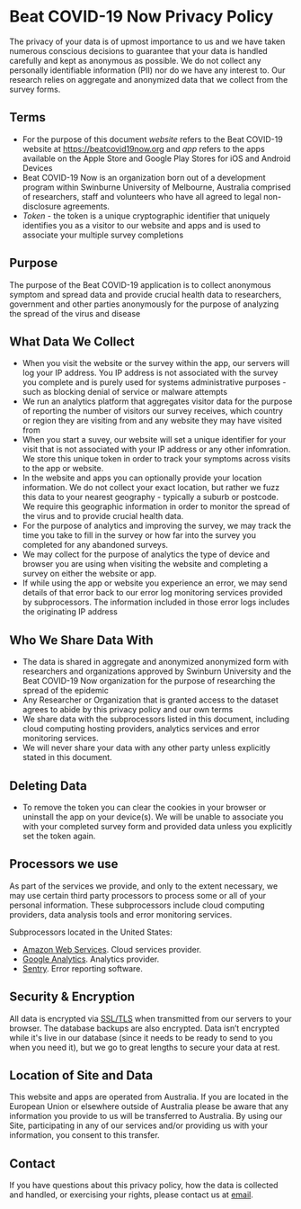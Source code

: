 # Beat COVID-19 Now Privacy Policy

The privacy of your data is of upmost importance to us and we have taken numerous conscious decisions to guarantee that your data is handled carefully and kept as anonymous as possible. We do not collect any personally identifiable information (PII) nor do we have any interest to. Our research relies on aggregate and anonymized data that we collect from the survey forms.

## Terms

* For the purpose of this document _website_ refers to the Beat COVID-19 website at https://beatcovid19now.org and _app_ refers to the apps available on the Apple Store and Google Play Stores for iOS and Android Devices
* Beat COVID-19 Now is an organization born out of a development program within Swinburne University of Melbourne, Australia comprised of researchers, staff and volunteers who have all agreed to legal non-disclosure agreements.
* _Token_ - the token is a unique cryptographic identifier that uniquely identifies you as a visitor to our website and apps and is used to associate your multiple survey completions

## Purpose

The purpose of the Beat COVID-19 application is to collect anonymous symptom and spread data and provide crucial health data to researchers, government and other parties anonymously for the purpose of analyzing the spread of the virus and disease

## What Data We Collect

* When you visit the website or the survey within the app, our servers will log your IP address. You IP address is not associated with the survey you complete and is purely used for systems administrative purposes - such as blocking denial of service or malware attempts
* We run an analytics platform that aggregates visitor data for the purpose of reporting the number of visitors our survey receives, which country or region they are visiting from and any website they may have visited from
* When you start a suvey, our website will set a unique identifier for your visit that is not associated with your IP address or any other infomration. We store this unique token in order to track your symptoms across visits to the app or website.
* In the website and apps you can optionally provide your location information. We do not collect your exact location, but rather we fuzz this data to your nearest geography - typically a suburb or postcode. We require this geographic information in order to monitor the spread of the virus and to provide crucial health data.
* For the purpose of analytics and improving the survey, we may track the time you take to fill in the survey or how far into the survey you completed for any abandoned surveys.
* We may collect for the purpose of analytics the type of device and browser you are using when visiting the website and completing a survey on either the website or app.
* If while using the app or website you experience an error, we may send details of that error back to our error log monitoring services provided by subprocessors. The information included in those error logs includes the originating IP address

## Who We Share Data With

* The data is shared in aggregate and anonymized anonymized form with researchers and organizations approved by Swinburn University and the Beat COVID-19 Now organization for the purpose of researching the spread of the epidemic
* Any Researcher or Organization that is granted access to the dataset agrees to abide by this privacy policy and our own terms
* We share data with the subprocessors listed in this document, including cloud computing hosting providers, analytics services and error monitoring services.
* We will never share your data with any other party unless explicitly stated in this document.

## Deleting Data

* To remove the token you can clear the cookies in your browser or uninstall the app on your device(s). We will be unable to associate you with your completed survey form and provided data unless you explicitly set the token again.

## Processors we use

As part of the services we provide, and only to the extent necessary, we may use certain third party processors to process some or all of your personal information. These subprocessors include cloud computing providers, data analysis tools and error monitoring services.


Subprocessors located in the United States:
* [Amazon Web Services](https://aws.amazon.com//). Cloud services provider.
* [Google Analytics](https://analytics.google.com). Analytics provider.
* [Sentry](https://www.sentry.io/). Error reporting software.

## Security & Encryption

All data is encrypted via [SSL/TLS](https://en.wikipedia.org/wiki/Transport_Layer_Security) when transmitted from our servers to your browser. The database backups are also encrypted. Data isn’t encrypted while it's live in our database (since it needs to be ready to send to you when you need it), but we go to great lengths to secure your data at rest.

## Location of Site and Data

This website and apps are operated from Australia. If you are located in the European Union or elsewhere outside of Australia please be aware that any information you provide to us will be transferred to Australia. By using our Site, participating in any of our services and/or providing us with your information, you consent to this transfer.

## Contact

If you have questions about this privacy policy, how the data is collected and handled, or exercising your rights, please contact us at [email](mailto:email).



